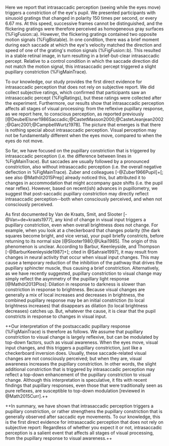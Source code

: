 Here we report that intrasaccadic perception (seeing while the eyes move) triggers a constriction of the eye's pupil. We presented participants with sinusoid gratings that changed in polarity 150 times per second, or every 6.67 ms. At this speed, successive frames cannot be distinguished, and the flickering gratings were therefore perceived as homogeneous gray surfaces (%FigFusion::a). However, the flickering gratings contained two opposite motion signals (%FigBistable). In one condition, there was a brief moment during each saccade at which the eye's velocity matched the direction and speed of one of the grating's motion signals (%FigFusion::b). This resulted in a stable retinal image, in turn resulting in a brief-but-clear intrasaccadic percept. Relative to a control condition in which the saccade direction did not match the motion signal, this intrasaccadic percept triggered a slight pupillary constriction (%FigMainTrace).

To our knowledge, our study provides the first direct evidence for intrasaccadic perception that does not rely on subjective report. We did collect subjective ratings, which confirmed that participants saw an intrasaccadic percept (%FigRatings), but these ratings were collected after the experiment. Furthermore, our results show that intrasaccadic perception affects all stages of visual processing: from the reflexive pupillary response, as we report here, to conscious perception, as reported previously [@DeubelElsner1986Saccadic;@CastetMasson2000;@CastetJeanjean2002;@Garc2001;@CampbellWurtz1978]. The picture that emerges is that there is nothing special about intrasaccadic perception. Visual perception may not be fundamentally different when the eyes move, compared to when the eyes do not move.

So far, we have focused on the pupillary constriction that is triggered by intrasaccadic perception (i.e. the difference between lines in %FigMainTrace). But saccades are usually followed by a pronounced constriction, also without intrasaccadic perception (i.e. the overall negative deflection in %FigMainTrace). Zuber and colleagues [-@Zuber1966Pupil]+[; see also @Mathôt2015Prep] already noticed this, but attributed it to changes in accommodation that might accompany gaze shifts (i.e. the pupil near reflex). However, based on recent(ish) advances in pupillometry, we suggest that post-saccadic pupillary constriction may directly reflect intrasaccadic perception--both when consciously perceived, and when not consciously perceived.

As first documented by Van de Kraats, Smit, and Slooter [-@Van+de+kraats1977], any kind of change in visual input triggers a pupillary constriction, even when overall brightness does not change. For example, when you look at a checkerboard that changes polarity (the dark squares become bright, and vice versa), your pupil briefly constricts, before returning to its normal size [@Slooter1980;@Ukai1985]. The origin of this phenomenon is unclear. According to Barbur, Keenleyside, and Thompson [-@BarburKeenleyside1987]+[; cited in @Sahraie1997], it may result from changes in neural activity that occur when visual input changes. This may cause a temporary reduction of the inhibition of the pathway that drives the pupillary sphincter muscle, thus causing a brief constriction. Alternatively, as we have recently suggested, pupillary constriction to visual change may simply reflect the asymmetry of the pupillary light response [@Mathôt2013Plos]: Dilation in response to darkness is slower than constriction in response to brightness. Because visual changes are generally a mix of local increases and decreases in brightness, the combined pupillary response may be an initial constriction (to local brightness increases) that disappears as dilation (to local brightness decreases) catches up. But, whatever the cause, it is clear that the pupil constricts in response to changes in visual input.

++Our interpretation of the postsaccadic pupillary response (%FigMainTrace) is therefore as follows. We assume that pupillary constriction to visual change is largely reflexive, but can be modulated by top-down factors, such as visual awareness. When the eyes move, visual input changes, and this triggers a pupillary constriction, just like a checkerboard inversion does. Usually, these saccade-related visual changes are not consciously perceived; but when they are, visual awareness increases the pupillary constriction. In other words, the slight additional constriction that is triggered by intrasaccadic perception may reflect a top-down enhancement of the pupillary constriction to visual change. Although this interpretation is speculative, it fits with recent findings that pupillary responses, even those that were traditionally seen as pure reflexes, are susceptible to top-down modulation [reviewed in @Math2015Curr].++

++In summary, we have shown that intrasaccadic perception triggers a pupillary constriction, or rather strengthens the pupillary constriction that is generally observed after saccadic eye movements. To our knowledge, this is the first direct evidence for intrasaccadic perception that does not rely on subjective report: Regardless of whether you expect it or not, intrasaccadic perception is a salient event that affects all stages of visual processing, from the pupillary response to visual awareness.++
